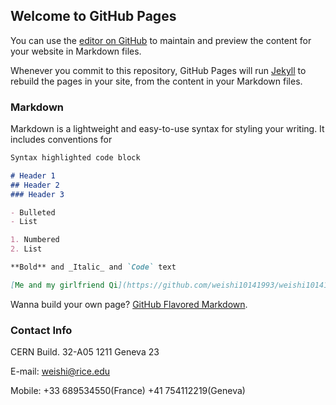 ## Welcome to GitHub Pages

You can use the [editor on GitHub](https://github.com/weishi10141993/weishi10141993.github.io/edit/master/README.md) to maintain and preview the content for your website in Markdown files.

Whenever you commit to this repository, GitHub Pages will run [Jekyll](https://jekyllrb.com/) to rebuild the pages in your site, from the content in your Markdown files.

### Markdown

Markdown is a lightweight and easy-to-use syntax for styling your writing. It includes conventions for

```markdown
Syntax highlighted code block

# Header 1
## Header 2
### Header 3

- Bulleted
- List

1. Numbered
2. List

**Bold** and _Italic_ and `Code` text

[Me and my girlfriend Qi](https://github.com/weishi10141993/weishi10141993.github.io/blob/master/Wei_Qi.jpg)
```

Wanna build your own page? [GitHub Flavored Markdown](https://guides.github.com/features/mastering-markdown/).

### Contact Info
CERN Build. 32-A05
1211 Geneva 23

E-mail: weishi@rice.edu

Mobile: +33 689534550(France)
        +41 754112219(Geneva)
